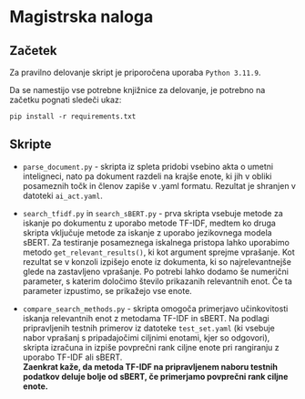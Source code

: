 # Magistrska naloga

## Začetek
Za pravilno delovanje skript je priporočena uporaba `Python 3.11.9`.

Da se namestijo vse potrebne knjižnice za delovanje, je potrebno na začetku pognati sledeči ukaz:
```
pip install -r requirements.txt
```

## Skripte

- `parse_document.py` - skripta iz spleta pridobi vsebino akta o umetni inteligneci, nato pa dokument razdeli na krajše enote, ki jih v obliki posameznih točk in členov zapiše v .yaml formatu. Rezultat je shranjen v datoteki `ai_act.yaml`.

- `search_tfidf.py` in `search_sBERT.py` - prva skripta vsebuje metode za iskanje po dokumentu z uporabo metode TF-IDF, medtem ko druga skripta vključuje metode za iskanje z uporabo jezikovnega modela sBERT. 
Za testiranje posameznega iskalnega pristopa lahko uporabimo metodo `get_relevant_results()`, ki kot argument sprejme vprašanje. Kot rezultat se v konzoli izpišejo enote iz dokumenta, ki so najrelevantnejše glede na zastavljeno vprašanje. Po potrebi lahko dodamo še numerični parameter, s katerim določimo število prikazanih relevantnih enot. Če ta parameter izpustimo, se prikažejo vse enote.

- `compare_search_methods.py` - skripta omogoča primerjavo učinkovitosti iskanja relevantnih enot z metodama TF-IDF in sBERT. Na podlagi pripravljenih testnih primerov iz datoteke `test_set.yaml` (ki vsebuje nabor vprašanj s pripadajočimi ciljnimi enotami, kjer so odgovori), skripta izračuna in izpiše povprečni rank ciljne enote pri rangiranju z uporabo TF-IDF ali sBERT.\
**Zaenkrat kaže, da metoda TF-IDF na pripravljenem naboru testnih podatkov deluje bolje od sBERT, če primerjamo povprečni rank ciljne enote.**